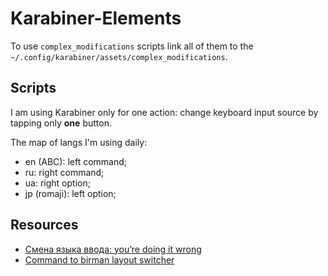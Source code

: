 # Karabiner-Elements

To use `complex_modifications` scripts link all of them to the `~/.config/karabiner/assets/complex_modifications`.

## Scripts

I am using Karabiner only for one action: change keyboard input source by tapping only **one** button.

The map of langs I'm using daily:

- en (ABC): left command;
- ru: right command;
- ua: right option;
- jp (romaji): left option;

## Resources

- [Смена языка ввода: you’re doing it wrong](https://vas3k.club/post/8836/?comment_order=-upvotes#comments)
- [Command to birman layout switcher](https://gist.github.com/piskov/d20169dfae397c05b46e33d4042b0dbb#file-cmd-to-birman-json)